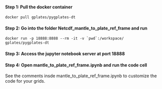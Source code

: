 #### Step 1: Pull the docker container 

`docker pull gplates/pygplates-dt`

#### Step 2: Go into the folder Netcdf_mantle_to_plate_ref_frame and run

``docker run -p 18888:8888 --rm -it -v `pwd`:/workspace/ gplates/pygplates-dt``

#### Step 3: Access the jupyter notebook server at port 18888

#### Step 4: Open mantle_to_plate_ref_frame.ipynb and run the code cell

See the comments insde mantle_to_plate_ref_frame.ipynb to customize the code for your grids.

